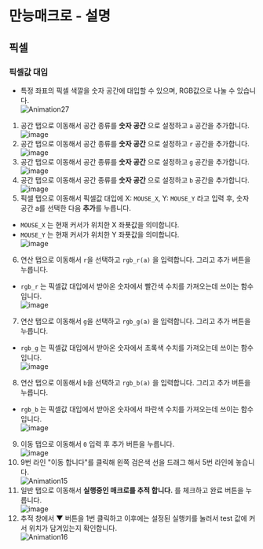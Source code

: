 # 만능매크로 - 설명 <br>

## 픽셀 <br>
### 픽셀값 대입 <br>
- 특정 좌표의 픽셀 색깔을 숫자 공간에 대입할 수 있으며, RGB값으로 나눌 수 있습니다. <br>
![Animation27](https://github.com/user-attachments/assets/9d52f91c-3b51-46ba-840b-57d72a704c9f) <br>
1. 공간 탭으로 이동해서 공간 종류를 **숫자 공간** 으로 설정하고 ```a``` 공간을 추가합니다. <br>
![image](https://github.com/user-attachments/assets/a403875c-2737-4563-9c7b-de09209a69cd) <br>
2. 공간 탭으로 이동해서 공간 종류를 **숫자 공간** 으로 설정하고 ```r``` 공간을 추가합니다. <br>
![image](https://github.com/user-attachments/assets/61f47c3a-45e3-4a65-8319-18785e245505) <br>
3. 공간 탭으로 이동해서 공간 종류를 **숫자 공간** 으로 설정하고 ```g``` 공간을 추가합니다. <br>
![image](https://github.com/user-attachments/assets/cf172eac-548f-41f4-aabf-9df511d1f2ea) <br>
4. 공간 탭으로 이동해서 공간 종류를 **숫자 공간** 으로 설정하고 ```b``` 공간을 추가합니다. <br>
![image](https://github.com/user-attachments/assets/622739ee-28e6-4df1-b6cc-b581b61e8cee) <br>
5. 픽셀 탭으로 이동해서 픽셀값 대입에 X: ```MOUSE_X```, Y: ```MOUSE_Y``` 라고 입력 후, 숫자 공간 a를 선택한 다음 **추가**를 누릅니다. <br>
  - ```MOUSE_X``` 는 현재 커서가 위치한 X 좌푯값을 의미합니다. <br>
  - ```MOUSE_Y``` 는 현재 커서가 위치한 Y 좌푯값을 의미합니다. <br>
![image](https://github.com/user-attachments/assets/71fc5ef1-33f9-4f29-8828-d50c9fb752c4) <br>
6. 연산 탭으로 이동해서 ```r```을 선택하고 ```rgb_r(a)``` 을 입력합니다. 그리고 추가 버튼을 누릅니다. <br>
  - ```rgb_r``` 는 픽셀값 대입에서 받아온 숫자에서 빨간색 수치를 가져오는데 쓰이는 함수입니다. <br>
![image](https://github.com/user-attachments/assets/ccb06d82-f5b1-42c6-945c-64ec24b7d865) <br>
7. 연산 탭으로 이동해서 ```g```을 선택하고 ```rgb_g(a)``` 을 입력합니다. 그리고 추가 버튼을 누릅니다. <br>
  - ```rgb_g``` 는 픽셀값 대입에서 받아온 숫자에서 초록색 수치를 가져오는데 쓰이는 함수입니다. <br>
![image](https://github.com/user-attachments/assets/7fad10a4-a92d-4865-b62d-2eae416bd6b8) <br>
8. 연산 탭으로 이동해서 ```b```을 선택하고 ```rgb_b(a)``` 을 입력합니다. 그리고 추가 버튼을 누릅니다. <br>
  - ```rgb_b``` 는 픽셀값 대입에서 받아온 숫자에서 파란색 수치를 가져오는데 쓰이는 함수입니다. <br>
![image](https://github.com/user-attachments/assets/4a97f18d-1b31-42a0-931b-f800648ff92c) <br>
9. 이동 탭으로 이동해서 ```0``` 입력 후 추가 버튼을 누릅니다. <br>
![image](https://github.com/user-attachments/assets/f8d2d243-8047-4fe1-85c6-383cf95267e2) <br>
10. 9번 라인 "이동 합니다"를 클릭해 왼쪽 검은색 선을 드래그 해서 5번 라인에 놓습니다. <br>
![Animation15](https://github.com/user-attachments/assets/ac9c02ed-418d-4df4-a881-876b14f09d81) <br>
11. 일반 탭으로 이동해서 **실행중인 매크로를 추적 합니다.** 를 체크하고 완료 버튼을 누릅니다. <br>
![image](https://github.com/user-attachments/assets/96705cce-c593-47c8-aa91-751e3d5d1ff9) <br>
12. 추적 창에서 ▼ 버튼을 1번 클릭하고 이후에는 설정된 실행키를 눌러서 test 값에 커서 위치가 담겨있는지 확인합니다. <br>
![Animation16](https://github.com/user-attachments/assets/08b4e18b-ebd8-4e0f-8713-be0816e4a9f9) <br>

